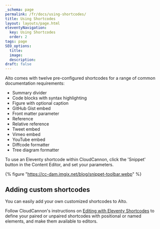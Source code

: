 ```yaml
---
_schema: page
permalink: /fr/docs/using-shortcodes/
title: Using Shortcodes
layout: layouts/page.html
eleventyNavigation:
  key: Using Shortcodes
  order: 2
tags: page
SEO_options:
  title:
  image:
  description:
draft: false
---
```

Alto comes with twelve pre-configured shortcodes for a range of common documentation requirements:&nbsp;

* Summary divider
* Code blocks with syntax highlighting
* Figure with optional caption
* GitHub Gist embed
* Front matter parameter
* Reference
* Relative reference
* Tweet embed
* Vimeo embed
* YouTube embed
* Diffcode formatter
* Tree diagram formatter

To use an Eleventy shortcode within CloudCannon, click the 'Snippet' button in the Content Editor, and set your parameters.

{% figure "https://cc-dam.imgix.net/blog/snippet-toolbar.webp" %}

## Adding custom shortcodes

You can easily add your own customized shortcodes to Alto.

Follow CloudCannon's instructions on <a target="_blank" rel="noopener" href="https://cloudcannon.com/documentation/articles/editing-with-eleventy-shortcodes/">Editing with Eleventy Shortcodes</a> to define your paired or unpaired shortcodes with positional or named elements, and make them available to editors.&nbsp;